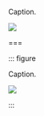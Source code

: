 Caption.

![](https://example.org/cat.jpg)

===

::: figure

Caption.

![](https://example.org/cat.jpg)

:::
